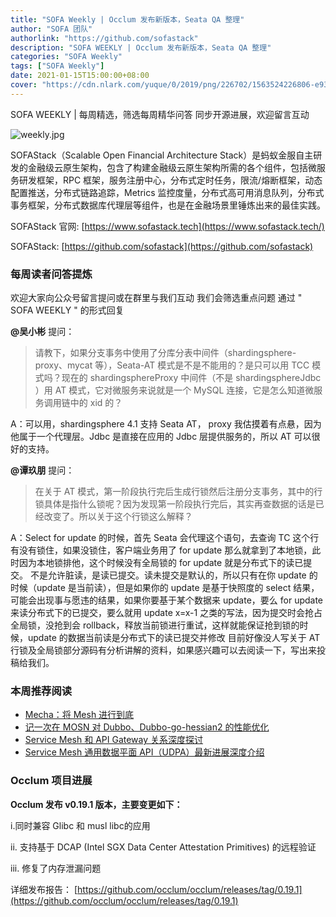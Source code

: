 ```yaml
---
title: "SOFA Weekly | Occlum 发布新版本，Seata QA 整理"
author: "SOFA 团队"
authorlink: "https://github.com/sofastack"
description: "SOFA WEEKLY | Occlum 发布新版本，Seata QA 整理"
categories: "SOFA Weekly"
tags: ["SOFA Weekly"]
date: 2021-01-15T15:00:00+08:00
cover: "https://cdn.nlark.com/yuque/0/2019/png/226702/1563524226806-e93607a3-1b77-4ca2-8c3c-0384ab966154.png"
---
```


SOFA WEEKLY | 每周精选，筛选每周精华问答
同步开源进展，欢迎留言互动

![weekly.jpg](https://cdn.nlark.com/yuque/0/2019/jpeg/226702/1562925824761-fc720f21-9622-437b-a783-0b0729eda119.jpeg)

SOFAStack（Scalable Open Financial Architecture Stack）是蚂蚁金服自主研发的金融级云原生架构，包含了构建金融级云原生架构所需的各个组件，包括微服务研发框架，RPC 框架，服务注册中心，分布式定时任务，限流/熔断框架，动态配置推送，分布式链路追踪，Metrics 监控度量，分布式高可用消息队列，分布式事务框架，分布式数据库代理层等组件，也是在金融场景里锤炼出来的最佳实践。

SOFAStack 官网: [https://www.sofastack.tech](https://www.sofastack.tech/)

SOFAStack: [https://github.com/sofastack](https://github.com/sofastack)

### 每周读者问答提炼

欢迎大家向公众号留言提问或在群里与我们互动
我们会筛选重点问题
通过 " SOFA WEEKLY " 的形式回复

**@吴小彬** 提问：

> 请教下，如果分支事务中使用了分库分表中间件（shardingsphere-proxy、mycat 等），Seata-AT 模式是不是不能用的？是只可以用 TCC 模式吗？现在的 shardingsphereProxy 中间件（不是 shardingsphereJdbc ）用 AT 模式，它对微服务来说就是一个 MySQL 连接，它是怎么知道微服务调用链中的 xid 的？

A：可以用，shardingsphere 4.1 支持 Seata AT， proxy 我估摸着有点悬，因为他属于一个代理层。Jdbc 是直接在应用的 Jdbc 层提供服务的，所以 AT 可以很好的支持。

**@谭玖朋** 提问：

> 在关于 AT 模式，第一阶段执行完后生成行锁然后注册分支事务，其中的行锁具体是指什么锁呢？因为发现第一阶段执行完后，其实再查数据的话是已经改变了。所以关于这个行锁这么解释？

A：Select for update 的时候，首先 Seata 会代理这个语句，去查询 TC 这个行有没有锁住，如果没锁住，客户端业务用了 for update 那么就拿到了本地锁，此时因为本地锁排他，这个时候没有全局锁的 for update 就是分布式下的读已提交。
不是允许脏读，是读已提交。读未提交是默认的，所以只有在你 update 的时候（update 是当前读），但是如果你的 update 是基于快照度的 select 结果，可能会出现事与愿违的结果，如果你要基于某个数据来 update，要么 for update 来读分布式下的已提交，要么就用 update x=x-1 之类的写法，因为提交时会抢占全局锁，没抢到会 rollback，释放当前锁进行重试，这样就能保证抢到锁的时候，update 的数据当前读是分布式下的读已提交并修改
目前好像没人写关于 AT 行锁及全局锁部分源码有分析讲解的资料，如果感兴趣可以去阅读一下，写出来投稿给我们。

### 本周推荐阅读

- [Mecha：将 Mesh 进行到底](http://mp.weixin.qq.com/s?__biz=MzUzMzU5Mjc1Nw==&mid=2247486103&idx=1&sn=43596d43e95439fdcdb3843726b13267&chksm=faa0e54dcdd76c5bdfd901f2812dd158011bb5dc4860a5d6d9b00f0073e0074d5e5a2ef94529&scene=21)
- [记一次在 MOSN 对 Dubbo、Dubbo-go-hessian2 的性能优化](http://mp.weixin.qq.com/s?__biz=MzUzMzU5Mjc1Nw==&mid=2247486296&idx=1&sn=855f5ae48c4da2dace79f6956afdb646&chksm=faa0e482cdd76d94f3b59e6d7edcaebe316faac9e74c668dd33977f7705c208fe68d782e15d2&scene=21)
- [Service Mesh 和 API Gateway 关系深度探讨](http://mp.weixin.qq.com/s?__biz=MzUzMzU5Mjc1Nw==&mid=2247486032&idx=1&sn=733afe0fa68fc4bda5b52e9a523017a5&chksm=faa0e58acdd76c9c4c134bb99f8766a86051d0f5a16ff4002d5462138582941744016f9e94ba&scene=21)
- [Service Mesh 通用数据平面 API（UDPA）最新进展深度介绍](http://mp.weixin.qq.com/s?__biz=MzUzMzU5Mjc1Nw==&mid=2247485961&idx=1&sn=2425bf90ec108d669feb8475f1334e97&chksm=faa0e5d3cdd76cc5bf50d98fbd4fea7f3c131cd926714f138641836cae1410c2b9e343af0a2c&scene=21)

### Occlum 项目进展

**Occlum 发布 v0.19.1 版本，主要变更如下：**

i.同时兼容 Glibc 和 musl libc的应用

ii. 支持基于 DCAP (Intel SGX Data Center Attestation Primitives) 的远程验证

iii. 修复了内存泄漏问题

详细发布报告：
[https://github.com/occlum/occlum/releases/tag/0.19.1](https://github.com/occlum/occlum/releases/tag/0.19.1)
